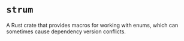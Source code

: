 # `strum`

A Rust crate that provides macros for working with enums, which can sometimes cause dependency version conflicts.